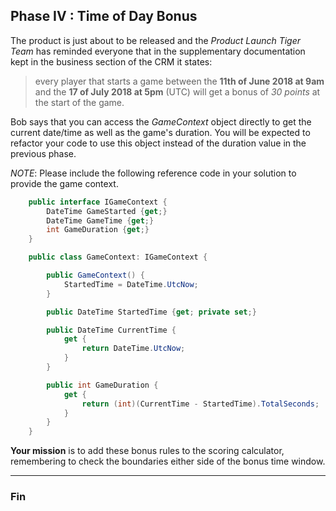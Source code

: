 ## Phase IV : Time of Day Bonus

The product is just about to be released and the _Product Launch Tiger Team_ has reminded everyone that 
in the supplementary documentation kept in the business section of the CRM it states:
> every player that starts a game between the __11th of June 2018 at 9am__ and the __17 of July 2018 at 5pm__ (UTC) will get a bonus of _30 points_ at the start of the game.

Bob says that you can access the _GameContext_ object directly to get the current date/time as well as the game's duration.  You will be expected to refactor your code to use this object instead of the duration value in the previous phase.

_NOTE_: Please include the following reference code in your solution to provide the game context.

```` csharp
    public interface IGameContext {
        DateTime GameStarted {get;}
        DateTime GameTime {get;}
        int GameDuration {get;}
    }

    public class GameContext: IGameContext {

        public GameContext() {
            StartedTime = DateTime.UtcNow;
        }

        public DateTime StartedTime {get; private set;}

        public DateTime CurrentTime {
            get {
                return DateTime.UtcNow;
            }
        }

        public int GameDuration {
            get {
                return (int)(CurrentTime - StartedTime).TotalSeconds;
            }
        }
    }

````

__Your mission__ is to add these bonus rules to the scoring calculator, remembering to check the boundaries either side of the bonus time window.

---

### Fin